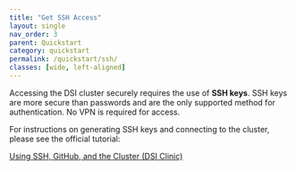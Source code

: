 ```yaml
---
title: "Get SSH Access"
layout: single
nav_order: 3
parent: Quickstart
category: quickstart
permalink: /quickstart/ssh/
classes: [wide, left-aligned]
---
```


Accessing the DSI cluster securely requires the use of **SSH keys**. SSH keys are more secure than passwords and are the only supported method for authentication. No VPN is required for access.

For instructions on generating SSH keys and connecting to the cluster, please see the official tutorial:

[Using SSH, GitHub, and the Cluster (DSI Clinic)](https://clinic.ds.uchicago.edu/tutorials/ssh_github_cluster.html)



